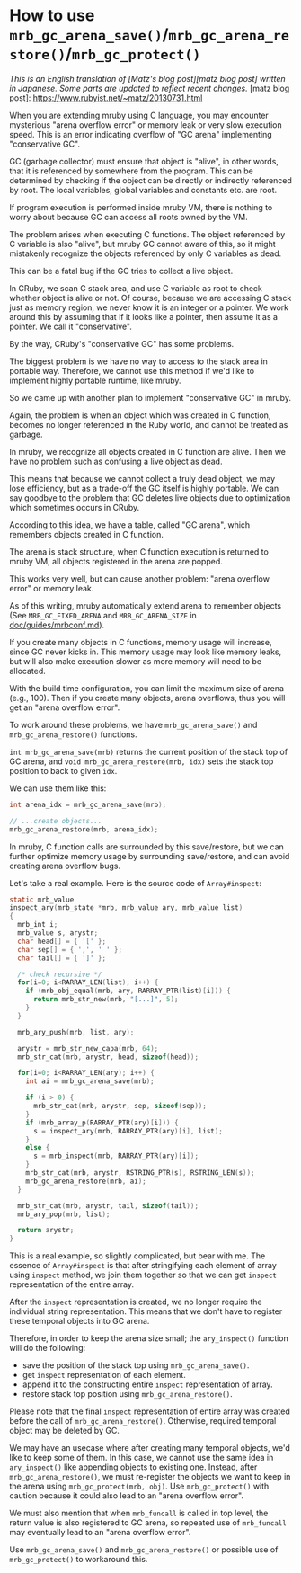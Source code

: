 # How to use `mrb_gc_arena_save()`/`mrb_gc_arena_restore()`/`mrb_gc_protect()`

_This is an English translation of [Matz's blog post][matz blog post]
written in Japanese._
_Some parts are updated to reflect recent changes._
[matz blog post]: <https://www.rubyist.net/~matz/20130731.html>

When you are extending mruby using C language, you may encounter
mysterious "arena overflow error" or memory leak or very slow
execution speed. This is an error indicating overflow of "GC arena"
implementing "conservative GC".

GC (garbage collector) must ensure that object is "alive", in other
words, that it is referenced by somewhere from the program. This can be
determined by checking if the object can be directly or indirectly
referenced by root. The local variables, global variables and
constants etc. are root.

If program execution is performed inside mruby VM, there is nothing to
worry about because GC can access all roots owned by the VM.

The problem arises when executing C functions. The object referenced
by C variable is also "alive", but mruby GC cannot aware of this, so
it might mistakenly recognize the objects referenced by only C
variables as dead.

This can be a fatal bug if the GC tries to collect a live object.

In CRuby, we scan C stack area, and use C variable as root to check
whether object is alive or not. Of course, because we are accessing C
stack just as memory region, we never know it is an integer or a
pointer. We work around this by assuming that if it looks like a
pointer, then assume it as a pointer. We call it "conservative".

By the way, CRuby's "conservative GC" has some problems.

The biggest problem is we have no way to access to the stack area in
portable way. Therefore, we cannot use this method if we'd like to
implement highly portable runtime, like mruby.

So we came up with another plan to implement "conservative GC" in mruby.

Again, the problem is when an object which was created in C function, becomes
no longer referenced in the Ruby world, and cannot be treated as garbage.

In mruby, we recognize all objects created in C function are alive.
Then we have no problem such as confusing a live object as dead.

This means that because we cannot collect a truly dead object, we may
lose efficiency, but as a trade-off the GC itself is highly portable.
We can say goodbye to the problem that GC deletes live objects due to
optimization which sometimes occurs in CRuby.

According to this idea, we have a table, called "GC arena", which
remembers objects created in C function.

The arena is stack structure, when C function execution is returned to mruby
VM, all objects registered in the arena are popped.

This works very well, but can cause another problem: "arena overflow error" or
memory leak.

As of this writing, mruby automatically extend arena to remember
objects (See `MRB_GC_FIXED_ARENA` and `MRB_GC_ARENA_SIZE` in
[doc/guides/mrbconf.md](mrbconf.md)).

If you create many objects in C functions, memory usage will increase, since
GC never kicks in. This memory usage may look like memory leaks, but will also
make execution slower as more memory will need to be allocated.

With the build time configuration, you can limit the maximum size of
arena (e.g., 100). Then if you create many objects, arena overflows,
thus you will get an "arena overflow error".

To work around these problems, we have `mrb_gc_arena_save()` and
`mrb_gc_arena_restore()` functions.

`int mrb_gc_arena_save(mrb)` returns the current position of the stack
top of GC arena, and `void mrb_gc_arena_restore(mrb, idx)` sets the
stack top position to back to given `idx`.

We can use them like this:

```c
int arena_idx = mrb_gc_arena_save(mrb);

// ...create objects...
mrb_gc_arena_restore(mrb, arena_idx);

```

In mruby, C function calls are surrounded by this save/restore, but we
can further optimize memory usage by surrounding save/restore, and can
avoid creating arena overflow bugs.

Let's take a real example. Here is the source code of `Array#inspect`:

```c
static mrb_value
inspect_ary(mrb_state *mrb, mrb_value ary, mrb_value list)
{
  mrb_int i;
  mrb_value s, arystr;
  char head[] = { '[' };
  char sep[] = { ',', ' ' };
  char tail[] = { ']' };

  /* check recursive */
  for(i=0; i<RARRAY_LEN(list); i++) {
    if (mrb_obj_equal(mrb, ary, RARRAY_PTR(list)[i])) {
      return mrb_str_new(mrb, "[...]", 5);
    }
  }

  mrb_ary_push(mrb, list, ary);

  arystr = mrb_str_new_capa(mrb, 64);
  mrb_str_cat(mrb, arystr, head, sizeof(head));

  for(i=0; i<RARRAY_LEN(ary); i++) {
    int ai = mrb_gc_arena_save(mrb);

    if (i > 0) {
      mrb_str_cat(mrb, arystr, sep, sizeof(sep));
    }
    if (mrb_array_p(RARRAY_PTR(ary)[i])) {
      s = inspect_ary(mrb, RARRAY_PTR(ary)[i], list);
    }
    else {
      s = mrb_inspect(mrb, RARRAY_PTR(ary)[i]);
    }
    mrb_str_cat(mrb, arystr, RSTRING_PTR(s), RSTRING_LEN(s));
    mrb_gc_arena_restore(mrb, ai);
  }

  mrb_str_cat(mrb, arystr, tail, sizeof(tail));
  mrb_ary_pop(mrb, list);

  return arystr;
}
```

This is a real example, so slightly complicated, but bear with me.
The essence of `Array#inspect` is that after stringifying each element
of array using `inspect` method, we join them together so that we can
get `inspect` representation of the entire array.

After the `inspect` representation is created, we no longer require the
individual string representation. This means that we don't have to register
these temporal objects into GC arena.

Therefore, in order to keep the arena size small; the `ary_inspect()` function
will do the following:

- save the position of the stack top using `mrb_gc_arena_save()`.
- get `inspect` representation of each element.
- append it to the constructing entire `inspect` representation of array.
- restore stack top position using `mrb_gc_arena_restore()`.

Please note that the final `inspect` representation of entire array
was created before the call of `mrb_gc_arena_restore()`. Otherwise,
required temporal object may be deleted by GC.

We may have an usecase where after creating many temporal objects, we'd
like to keep some of them. In this case, we cannot use the same idea
in `ary_inspect()` like appending objects to existing one.
Instead, after `mrb_gc_arena_restore()`, we must re-register the objects we
want to keep in the arena using `mrb_gc_protect(mrb, obj)`.
Use `mrb_gc_protect()` with caution because it could also lead to an "arena
overflow error".

We must also mention that when `mrb_funcall` is called in top level, the return
value is also registered to GC arena, so repeated use of `mrb_funcall` may
eventually lead to an "arena overflow error".

Use `mrb_gc_arena_save()` and `mrb_gc_arena_restore()` or possible use of
`mrb_gc_protect()` to workaround this.
